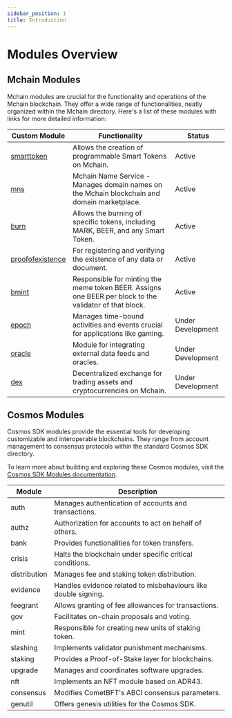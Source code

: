 ```yaml
---
sidebar_position: 1
title: Introduction
---
```


# Modules Overview

## Mchain Modules

Mchain modules are crucial for the functionality and operations of the Mchain blockchain. They offer a wide range of functionalities, neatly organized within the Mchain directory. Here's a list of these modules with links for more detailed information:

| Custom Module                    | Functionality                                                                                                  | Status            |
|----------------------------------|----------------------------------------------------------------------------------------------------------------|-------------------|
| [smarttoken](./smarttoken)       | Allows the creation of programmable Smart Tokens on Mchain.                                                    | Active            |
| [mns](./mns)                     | Mchain Name Service - Manages domain names on the Mchain blockchain and domain marketplace.                    | Active            |
| [burn](./burn)                   | Allows the burning of specific tokens, including MARK, BEER, and any Smart Token.                              | Active            |
| [proofofexistence](./proofofexistence) | For registering and verifying the existence of any data or document.                                     | Active            |
| [bmint](./bmint)                 | Responsible for minting the meme token BEER. Assigns one BEER per block to the validator of that block.        | Active            |
| [epoch](./epoch)                 | Manages time-bound activities and events crucial for applications like gaming.                                 | Under Development |
| [oracle](./oracle)               | Module for integrating external data feeds and oracles.                                                        | Under Development |
| [dex](./dex)                     | Decentralized exchange for trading assets and cryptocurrencies on Mchain.                                      | Under Development |

## Cosmos Modules

Cosmos SDK modules provide the essential tools for developing customizable and interoperable blockchains. They range from account management to consensus protocols within the standard Cosmos SDK directory.

To learn more about building and exploring these Cosmos modules, visit the [Cosmos SDK Modules documentation](https://docs.cosmos.network/main/build/modules).

| Module         | Description                                                                   |
|----------------|-------------------------------------------------------------------------------|
| auth           | Manages authentication of accounts and transactions.                          |
| authz          | Authorization for accounts to act on behalf of others.                        |
| bank           | Provides functionalities for token transfers.                                 |
| crisis         | Halts the blockchain under specific critical conditions.                      |
| distribution   | Manages fee and staking token distribution.                                   |
| evidence       | Handles evidence related to misbehaviours like double signing.                |
| feegrant       | Allows granting of fee allowances for transactions.                           |
| gov            | Facilitates on-chain proposals and voting.                                    |
| mint           | Responsible for creating new units of staking token.                          |
| slashing       | Implements validator punishment mechanisms.                                   |
| staking        | Provides a Proof-of-Stake layer for blockchains.                              |
| upgrade        | Manages and coordinates software upgrades.                                    |
| nft            | Implements an NFT module based on ADR43.                                      |
| consensus      | Modifies CometBFT's ABCI consensus parameters.                                |
| genutil        | Offers genesis utilities for the Cosmos SDK.                                  |
